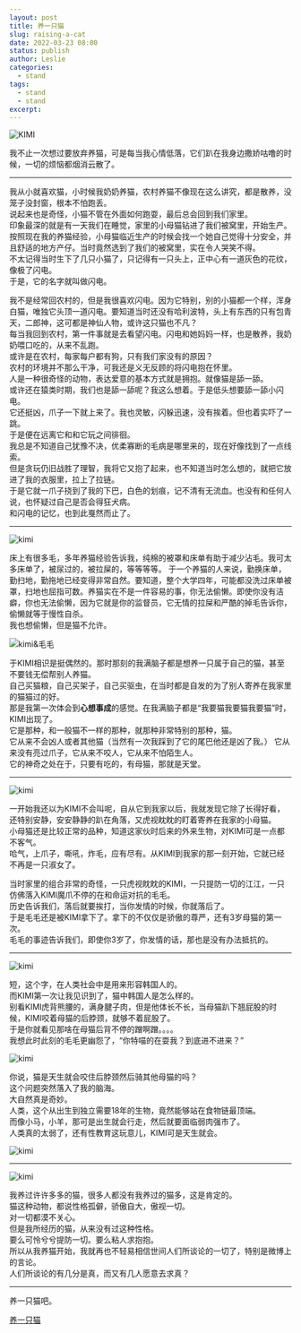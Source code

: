 ```yaml
---
layout: post
title: 养一只猫
slug: raising-a-cat
date: 2022-03-23 08:00
status: publish
author: Leslie
categories: 
  - stand 
tags:
  - stand 
  - stand 
excerpt: 
---
```


![KIMI](https://user-images.githubusercontent.com/81410185/159613742-a7a8de0c-bed6-4db1-8fb8-9daf3721d024.jpg)

我不止一次想过要放弃养猫，可是每当我心情低落，它们趴在我身边撒娇咕噜的时候，一切的烦恼都烟消云散了。

---

我从小就喜欢猫，小时候我奶奶养猫，农村养猫不像现在这么讲究，都是散养，没笼子没封窗，根本不怕跑丢。  
说起来也是奇怪，小猫不管在外面如何跑耍，最后总会回到我们家里。  
印象最深的就是有一天我们在睡觉，家里的小母猫钻进了我们被窝里，开始生产。按照现在我的养猫经验，小母猫临近生产的时候会找一个她自己觉得十分安全，并且舒适的地方产仔。当时竟然选到了我们的被窝里，实在令人哭笑不得。  
不太记得当时生下了几只小猫了，只记得有一只头上，正中心有一道灰色的花纹，像极了闪电。  
于是，它的名字就叫做闪电。  

我不是经常回农村的，但是我很喜欢闪电。因为它特别，别的小猫都一个样，浑身白猫，唯独它头顶一道闪电。要知道当时还没有哈利波特，头上有东西的只有包青天，二郎神，这可都是神仙人物，或许这只猫也不凡？  
每当我回到农村，第一件事就是去看望闪电。闪电和她妈妈一样，也是散养，我奶奶喂口吃的，从来不乱跑。  
或许是在农村，每家每户都有狗，只有我们家没有的原因？  
农村的环境并不那么干净，可我还是义无反顾的将闪电抱在怀里。  
人是一种很奇怪的动物，表达爱意的基本方式就是拥抱。就像猫是舔一舔。  
或许还在猿类时期，我们也是舔一舔呢？我这么想着。于是低头想要舔一舔小闪电。  
它还挺凶，爪子一下就上来了。我也灵敏，闪躲迅速，没有挨着。但也着实吓了一跳。  
于是便在远离它和和它玩之间徘徊。  
我总是不知道自己犹豫不决，优柔寡断的毛病是哪里来的，现在好像找到了一点线索。  
但是贪玩仍旧战胜了理智，我将它又抱了起来，也不知道当时怎么想的，就把它放进了我的衣服里，拉上了拉链。  
于是它就一爪子挠到了我的下巴，白色的划痕，记不清有无流血。也没有和任何人说，也怀疑过自己是否会得狂犬病。  
和闪电的记忆，也到此戛然而止了。  

---

![kimi](https://user-images.githubusercontent.com/81410185/159613635-08837bfc-ae39-4ff0-a23d-052cc312dafd.jpg)

床上有很多毛，多年养猫经验告诉我，纯棉的被罩和床单有助于减少沾毛。我可太多床单了，被尿过的，被拉屎的，等等等等。 于一个养猫的人来说，勤换床单，勤扫地，勤拖地已经变得非常自然。要知道，整个大学四年，可能都没洗过床单被罩，扫地也屈指可数。养猫实在不是一件容易的事，你无法偷懒。即使你没有洁癖，你也无法偷懒，因为它就是你的监督员，它无情的拉屎和严酷的掉毛告诉你，偷懒就等于慢性自杀。  
我也想偷懒，但是猫不允许。  

![kimi&毛毛](https://user-images.githubusercontent.com/81410185/159613660-eaa19901-b9cb-45fb-9782-966f601d3ede.jpg)

于KIMI相识是挺偶然的。那时那刻的我满脑子都是想养一只属于自己的猫，甚至不要钱无偿帮别人养猫。  
自己买猫粮，自己买架子，自己买驱虫，在当时都是自发的为了别人寄养在我家里的猫猫过的好。  
那是我第一次体会到**心想事成**的感觉。在我满脑子都是“我要猫我要猫我要猫”时，KIMI出现了。  
它是那种，和一般猫不一样的那种，就那种非常特别的那种，猫。  
它从来不会凶人或者其他猫（当然有一次我踩到了它的尾巴他还是凶了我。） 它从来没有亮过爪子，它从来不咬人，它从来不怕陌生人。  
它的神奇之处在于，只要有吃的，有母猫，那就是天堂。  

---

![kimi](https://user-images.githubusercontent.com/81410185/159613972-ad6633ba-9aec-4efa-be1c-b0b311610aa1.jpg)


一开始我还以为KIMI不会叫呢，自从它到我家以后，我就发现它除了长得好看，还特别安静，安安静静的趴在角落，又虎视眈眈的盯着寄养在我家的小母猫。  
小母猫还是比较正常的品种，知道这家伙时后来的外来生物，对KIMI可是一点都不客气。  
哈气，上爪子，嘶吼，炸毛，应有尽有。从KIMI到我家的那一刻开始，它就已经不再是一只淑女了。  

当时家里的组合非常的奇怪，一只虎视眈眈的KIMI，一只提防一切的江江，一只仿佛落入KIMI魔爪不停的在和命运对抗的毛毛。  
历史告诉我们，落后就要挨打，当你发情的时候，你就落后了。  
于是毛毛还是被KIMI拿下了。拿下的不仅仅是骄傲的尊严，还有3岁母猫的第一次。  
毛毛的事迹告诉我们，即使你3岁了，你发情的话，那也是没有办法抵抗的。  

---

![kimi](https://user-images.githubusercontent.com/81410185/159613819-1ece68ad-49dd-47f8-b2bd-7ec70bc8f273.jpg)


短，这个字，在人类社会中是用来形容韩国人的。  
而KIMI第一次让我见识到了，猫中韩国人是怎么样的。  
别看KIMI虎背熊腰的，满身腱子肉，但是他体长不长，当母猫趴下翘屁股的时候，KIMI咬着母猫的后脖颈，就够不着屁股了。  
于是你就看见那啥在母猫后背不停的蹭啊蹭。。。。  
我想此时此刻的毛毛更幽怨了，“你特喵的在耍我？到底进不进来？”  

![kimi](https://user-images.githubusercontent.com/81410185/159613867-e18760f0-900e-4795-a27f-2a67f947d0ef.jpg)


你说，猫是天生就会咬住后脖颈然后骑其他母猫的吗？  
这个问题突然落入了我的脑海。  
大自然真是奇妙。  
人类，这个从出生到独立需要18年的生物，竟然能够站在食物链最顶端。  
而像小马，小羊，那可是出生就会行走，然后就要面临弱肉强市了。  
人类真的太弱了，还有性教育这玩意儿，KIMI可是天生就会。  

![kimi](https://user-images.githubusercontent.com/81410185/159613899-ba21a2b7-a202-4c0e-95e6-39a54c633b6c.jpg)


---

![kimi](https://user-images.githubusercontent.com/81410185/159613914-6a7d9a4a-e3f7-4363-9c36-9409b97fc0f6.jpg)


我养过许许多多的猫，很多人都没有我养过的猫多，这是肯定的。  
猫这种动物，都说性格孤僻，骄傲自大，傲视一切。  
对一切都漠不关心。  
但是我所经历的猫，从来没有过这种性格。  
要么可怜兮兮提防一切。要么粘人求抱抱。  
所以从我养猫开始，我就再也不轻易相信世间人们所谈论的一切了，特别是微博上的言论。  
人们所谈论的有几分是真，而又有几人愿意去求真？  

---

养一只猫吧。

[养一只猫](https://github.com/lesnolie/Marverick/issues/4)

